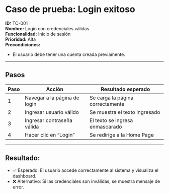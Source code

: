 # Caso de prueba: Login exitoso

**ID:** TC-001  
**Nombre:** Login con credenciales válidas  
**Funcionalidad:** Inicio de sesión  
**Prioridad:** Alta  
**Precondiciones:**
- El usuario debe tener una cuenta creada previamente.

---

## Pasos

| Paso | Acción                        | Resultado esperado                  |
|------|-------------------------------|-------------------------------------|
| 1    | Navegar a la página de login  | Se carga la página correctamente   |
| 2    | Ingresar usuario válido       | Se muestra el texto ingresado      |
| 3    | Ingresar contraseña válida    | El texto se ingresa enmascarado     |
| 4    | Hacer clic en “Login”         | Se redirige a la Home Page            |

---

## Resultado:
- ✅ Esperado: El usuario accede correctamente al sistema y visualiza el dashboard.
- ❌ Alternativo: Si las credenciales son inválidas, se muestra mensaje de error.
